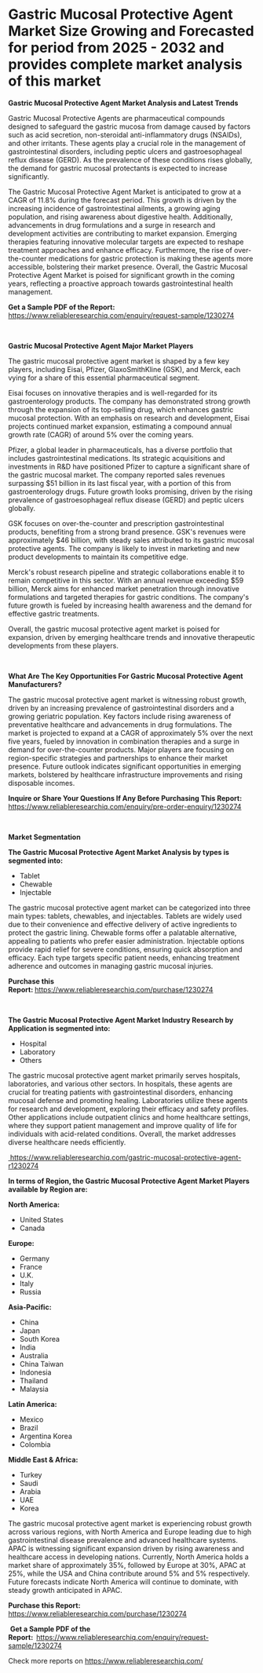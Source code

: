 <p><h1>Gastric Mucosal Protective Agent Market Size Growing and Forecasted for period from 2025 - 2032 and provides complete market analysis of this market</h1></p><p><strong>Gastric Mucosal Protective Agent Market Analysis and Latest Trends</strong></p>
<p><p>Gastric Mucosal Protective Agents are pharmaceutical compounds designed to safeguard the gastric mucosa from damage caused by factors such as acid secretion, non-steroidal anti-inflammatory drugs (NSAIDs), and other irritants. These agents play a crucial role in the management of gastrointestinal disorders, including peptic ulcers and gastroesophageal reflux disease (GERD). As the prevalence of these conditions rises globally, the demand for gastric mucosal protectants is expected to increase significantly.</p><p>The Gastric Mucosal Protective Agent Market is anticipated to grow at a CAGR of 11.8% during the forecast period. This growth is driven by the increasing incidence of gastrointestinal ailments, a growing aging population, and rising awareness about digestive health. Additionally, advancements in drug formulations and a surge in research and development activities are contributing to market expansion. Emerging therapies featuring innovative molecular targets are expected to reshape treatment approaches and enhance efficacy. Furthermore, the rise of over-the-counter medications for gastric protection is making these agents more accessible, bolstering their market presence. Overall, the Gastric Mucosal Protective Agent Market is poised for significant growth in the coming years, reflecting a proactive approach towards gastrointestinal health management.</p></p>
<p><strong>Get a Sample PDF of the Report:&nbsp;</strong> <a href="https://www.reliableresearchiq.com/enquiry/request-sample/1230274?utm_campaign=3260&utm_medium=2&utm_source=Github&utm_content=ia&utm_term=08032025&utm_id=gastric-mucosal-protective-agent">https://www.reliableresearchiq.com/enquiry/request-sample/1230274</a></p>
<p>&nbsp;</p>
<p><strong>Gastric Mucosal Protective Agent Major Market Players</strong></p>
<p><p>The gastric mucosal protective agent market is shaped by a few key players, including Eisai, Pfizer, GlaxoSmithKline (GSK), and Merck, each vying for a share of this essential pharmaceutical segment.</p><p>Eisai focuses on innovative therapies and is well-regarded for its gastroenterology products. The company has demonstrated strong growth through the expansion of its top-selling drug, which enhances gastric mucosal protection. With an emphasis on research and development, Eisai projects continued market expansion, estimating a compound annual growth rate (CAGR) of around 5% over the coming years.</p><p>Pfizer, a global leader in pharmaceuticals, has a diverse portfolio that includes gastrointestinal medications. Its strategic acquisitions and investments in R&D have positioned Pfizer to capture a significant share of the gastric mucosal market. The company reported sales revenues surpassing $51 billion in its last fiscal year, with a portion of this from gastroenterology drugs. Future growth looks promising, driven by the rising prevalence of gastroesophageal reflux disease (GERD) and peptic ulcers globally.</p><p>GSK focuses on over-the-counter and prescription gastrointestinal products, benefiting from a strong brand presence. GSK's revenues were approximately $46 billion, with steady sales attributed to its gastric mucosal protective agents. The company is likely to invest in marketing and new product developments to maintain its competitive edge.</p><p>Merck's robust research pipeline and strategic collaborations enable it to remain competitive in this sector. With an annual revenue exceeding $59 billion, Merck aims for enhanced market penetration through innovative formulations and targeted therapies for gastric conditions. The company's future growth is fueled by increasing health awareness and the demand for effective gastric treatments. </p><p>Overall, the gastric mucosal protective agent market is poised for expansion, driven by emerging healthcare trends and innovative therapeutic developments from these players.</p></p>
<p>&nbsp;</p>
<p><strong>What Are The Key Opportunities For Gastric Mucosal Protective Agent Manufacturers?</strong></p>
<p><p>The gastric mucosal protective agent market is witnessing robust growth, driven by an increasing prevalence of gastrointestinal disorders and a growing geriatric population. Key factors include rising awareness of preventative healthcare and advancements in drug formulations. The market is projected to expand at a CAGR of approximately 5% over the next five years, fueled by innovation in combination therapies and a surge in demand for over-the-counter products. Major players are focusing on region-specific strategies and partnerships to enhance their market presence. Future outlook indicates significant opportunities in emerging markets, bolstered by healthcare infrastructure improvements and rising disposable incomes.</p></p>
<p><strong>Inquire or Share Your Questions If Any Before Purchasing This Report:</strong> <a href="https://www.reliableresearchiq.com/enquiry/pre-order-enquiry/1230274?utm_campaign=3260&utm_medium=2&utm_source=Github&utm_content=ia&utm_term=08032025&utm_id=gastric-mucosal-protective-agent">https://www.reliableresearchiq.com/enquiry/pre-order-enquiry/1230274</a></p>
<p>&nbsp;</p>
<p><strong>Market Segmentation</strong></p>
<p><strong>The Gastric Mucosal Protective Agent Market Analysis by types is segmented into:</strong></p>
<p><ul><li>Tablet</li><li>Chewable</li><li>Injectable</li></ul></p>
<p><p>The gastric mucosal protective agent market can be categorized into three main types: tablets, chewables, and injectables. Tablets are widely used due to their convenience and effective delivery of active ingredients to protect the gastric lining. Chewable forms offer a palatable alternative, appealing to patients who prefer easier administration. Injectable options provide rapid relief for severe conditions, ensuring quick absorption and efficacy. Each type targets specific patient needs, enhancing treatment adherence and outcomes in managing gastric mucosal injuries.</p></p>
<p><strong>Purchase this Report:&nbsp;</strong><a href="https://www.reliableresearchiq.com/purchase/1230274?utm_campaign=3260&utm_medium=2&utm_source=Github&utm_content=ia&utm_term=08032025&utm_id=gastric-mucosal-protective-agent">https://www.reliableresearchiq.com/purchase/1230274</a></p>
<p>&nbsp;</p>
<p><strong>The Gastric Mucosal Protective Agent Market Industry Research by Application is segmented into:</strong></p>
<p><ul><li>Hospital</li><li>Laboratory</li><li>Others</li></ul></p>
<p><p>The gastric mucosal protective agent market primarily serves hospitals, laboratories, and various other sectors. In hospitals, these agents are crucial for treating patients with gastrointestinal disorders, enhancing mucosal defense and promoting healing. Laboratories utilize these agents for research and development, exploring their efficacy and safety profiles. Other applications include outpatient clinics and home healthcare settings, where they support patient management and improve quality of life for individuals with acid-related conditions. Overall, the market addresses diverse healthcare needs efficiently.</p></p>
<p><a href="https://www.reliableresearchiq.com/gastric-mucosal-protective-agent-r1230274?utm_campaign=3260&utm_medium=2&utm_source=Github&utm_content=ia&utm_term=08032025&utm_id=gastric-mucosal-protective-agent">&nbsp;https://www.reliableresearchiq.com/gastric-mucosal-protective-agent-r1230274</a></p>
<p><strong>In terms of Region, the Gastric Mucosal Protective Agent Market Players available by Region are:</strong></p>
<p>
    <p> <strong> North America: </strong>
        <ul>
            <li>United States</li>
            <li>Canada</li>
        </ul>
        </p> 
    <p> <strong> Europe: </strong>
        <ul>
            <li>Germany</li>
            <li>France</li>
            <li>U.K.</li>
            <li>Italy</li>
            <li>Russia</li>
        </ul>
        </p> 
    <p> <strong> Asia-Pacific: </strong>
        <ul>
            <li>China</li>
            <li>Japan</li>
            <li>South Korea</li>
            <li>India</li>
            <li>Australia</li>
            <li>China Taiwan</li>
            <li>Indonesia</li>
            <li>Thailand</li>
            <li>Malaysia</li>
        </ul>
        </p> 
    <p> <strong> Latin America: </strong>
        <ul>
            <li>Mexico</li>
            <li>Brazil</li>
            <li>Argentina Korea</li>
            <li>Colombia</li>
        </ul>
        </p> 
    <p> <strong> Middle East & Africa: </strong>
        <ul>
            <li>Turkey</li>
            <li>Saudi</li>
            <li>Arabia</li>
            <li>UAE</li>
            <li>Korea</li>
        </ul>
    </p>
    </p>
<p><p>The gastric mucosal protective agent market is experiencing robust growth across various regions, with North America and Europe leading due to high gastrointestinal disease prevalence and advanced healthcare systems. APAC is witnessing significant expansion driven by rising awareness and healthcare access in developing nations. Currently, North America holds a market share of approximately 35%, followed by Europe at 30%, APAC at 25%, while the USA and China contribute around 5% and 5% respectively. Future forecasts indicate North America will continue to dominate, with steady growth anticipated in APAC.</p></p>
<p><strong>Purchase this Report: </strong><a href="https://www.reliableresearchiq.com/purchase/1230274?utm_campaign=3260&utm_medium=2&utm_source=Github&utm_content=ia&utm_term=08032025&utm_id=gastric-mucosal-protective-agent">https://www.reliableresearchiq.com/purchase/1230274</a></p>
<p>&nbsp;<strong>Get a Sample PDF of the Report:&nbsp;&nbsp;</strong><a href="https://www.reliableresearchiq.com/enquiry/request-sample/1230274?utm_campaign=3260&utm_medium=2&utm_source=Github&utm_content=ia&utm_term=08032025&utm_id=gastric-mucosal-protective-agent">https://www.reliableresearchiq.com/enquiry/request-sample/1230274</a></p>
<p><strong></strong></p>
<p>Check more reports on <a href="https://www.reliableresearchiq.com/?utm_campaign=3260&utm_medium=2&utm_source=Github&utm_content=ia&utm_term=08032025&utm_id=gastric-mucosal-protective-agent">https://www.reliableresearchiq.com/</a></p>